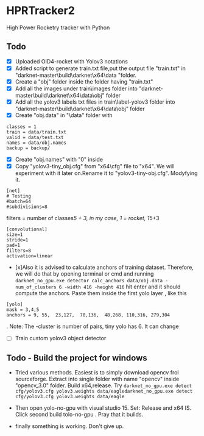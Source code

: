 # HPRTracker2
 High Power Rocketry tracker with Python


## Todo

- [x] Uploaded OID4-rocket with Yolov3 notations
- [x] Added script to generate train.txt file,put the output file "train.txt" in "darknet-master\build\darknet\x64\data "folder.
- [x] Create a "obj" folder inside the folder having "train.txt"
- [x] Add all the images under train\images folder into "darknet-master\build\darknet\x64\data\obj" folder
- [x] Add all the yolov3 labels  txt files in train\label-yolov3 folder into "darknet-master\build\darknet\x64\data\obj" folder
- [x] Create "obj.data" in "\data" folder with
```
classes = 1
train = data/train.txt
valid = data/test.txt
names = data/obj.names
backup = backup/
```
- [x] Create "obj.names" with "0" inside
- [x] Copy "yolov3-tiny_obj.cfg" from "x64\cfg" file to "x64". We will experiment with it later on.Rename it to "yolov3-tiny-obj.cfg". Modyfying it.
```
[net]
# Testing
#batch=64
#subdivisions=8
```
filters = number of classes*5 + 3, in my case, 1 = rocket, 1*5+3
```
[convolutional]
size=1
stride=1
pad=1
filters=8
activation=linear
```

- [x]Also it is advised to calculate anchors of training dataset. Therefore, we will do that by opening terminal or cmd and running `darknet_no_gpu.exe detector calc_anchors data/obj.data -num_of_clusters 6 -width 416 -height 416` hit enter and it should compute the anchors. Paste them inside the first yolo layer , like this
```
[yolo]
mask = 3,4,5
anchors = 9, 55,  23,127,  70,136,  48,268, 110,316, 279,304
```
. Note: The -cluster is number of pairs, tiny yolo has 6. It can change
- [ ] Train custom yolov3 object detector


## Todo - Build the project for windows

- Tried various methods. Easiest is to simply download opencv frol sourceforge. Extract into single folder with name "opencv" inside "opencv_3.0" folder. Build x64,release. Try `darknet_no_gpu.exe detect cfg/yolov3.cfg yolov3.weights data/eagledarknet_no_gpu.exe detect cfg/yolov3.cfg yolov3.weights data/eagle`

- Then open yolo-no-gpu with visual studio 15. Set: Release and x64 IS. Click second build tolo-no-gpu . Pray that it builds.
- finally something is working. Don't give up.
